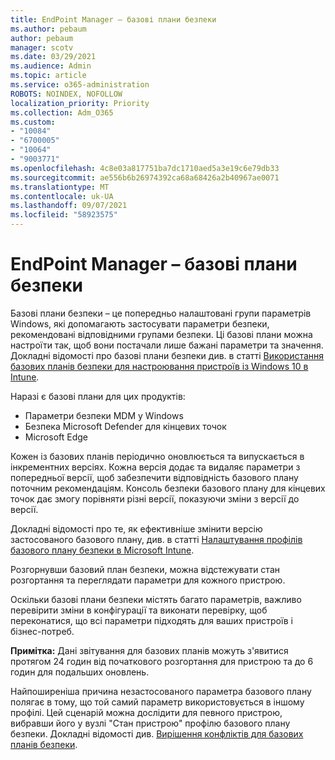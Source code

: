 ```yaml
---
title: EndPoint Manager – базові плани безпеки
ms.author: pebaum
author: pebaum
manager: scotv
ms.date: 03/29/2021
ms.audience: Admin
ms.topic: article
ms.service: o365-administration
ROBOTS: NOINDEX, NOFOLLOW
localization_priority: Priority
ms.collection: Adm_O365
ms.custom:
- "10084"
- "6700005"
- "10064"
- "9003771"
ms.openlocfilehash: 4c8e03a817751ba7dc1710aed5a3e19c6e79db33
ms.sourcegitcommit: ae556b6b26974392ca68a68426a2b40967ae0071
ms.translationtype: MT
ms.contentlocale: uk-UA
ms.lasthandoff: 09/07/2021
ms.locfileid: "58923575"
---
```

# <a name="endpoint-manager---security-baselines"></a>EndPoint Manager – базові плани безпеки

Базові плани безпеки – це попередньо налаштовані групи параметрів Windows, які допомагають застосувати параметри безпеки, рекомендовані відповідними групами безпеки. Ці базові плани можна настроїти так, щоб вони постачали лише бажані параметри та значення. Докладні відомості про базові плани безпеки див. в статті [Використання базових планів безпеки для настроювання пристроїв із Windows 10 в Intune](https://docs.microsoft.com/mem/intune/protect/security-baselines).

Наразі є базові плани для цих продуктів:

- Параметри безпеки MDM у Windows
- Безпека Microsoft Defender для кінцевих точок
- Microsoft Edge

Кожен із базових планів періодично оновлюється та випускається в інкрементних версіях. Кожна версія додає та видаляє параметри з попередньої версії, щоб забезпечити відповідність базового плану поточним рекомендаціям. Консоль безпеки базового плану для кінцевих точок дає змогу порівняти різні версії, показуючи зміни з версії до версії.

Докладні відомості про те, як ефективніше змінити версію застосованого базового плану, див. в статті [Налаштування профілів базового плану безпеки в Microsoft Intune](https://docs.microsoft.com/mem/intune/protect/security-baselines-configure).

Розгорнувши базовий план безпеки, можна відстежувати стан розгортання та переглядати параметри для кожного пристрою.

Оскільки базові плани безпеки містять багато параметрів, важливо перевірити зміни в конфігурації та виконати перевірку, щоб переконатися, що всі параметри підходять для ваших пристроїв і бізнес-потреб.

**Примітка:** Дані звітування для базових планів можуть з'явитися протягом 24 годин від початкового розгортання для пристрою та до 6 годин для подальших оновлень. 

Найпоширеніша причина незастосованого параметра базового плану полягає в тому, що той самий параметр використовується в іншому профілі. Цей сценарій можна дослідити для певного пристрою, вибравши його у вузлі "Стан пристрою" профілю базового плану безпеки. Докладні відомості див. [Вирішення конфліктів для базових планів безпеки](https://docs.microsoft.com/mem/intune/protect/security-baselines-monitor#resolve-conflicts-for-security-baselines).
